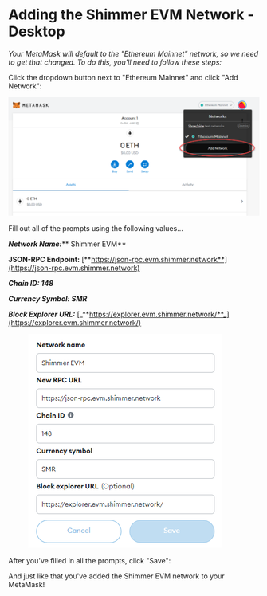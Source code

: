 # Adding the Shimmer EVM Network - Desktop

_Your MetaMask will default to the "Ethereum Mainnet" network, so we need to get that changed. To do this, you'll need to follow these steps:_



Click the dropdown button next to "Ethereum Mainnet" and click "Add Network":

![](<../../../.gitbook/assets/image (16) (1) (1) (1).png>)

Fill out all of the prompts using the following values...

_**Network Name:**_** Shimmer EVM**

**JSON-RPC Endpoint:** [**https://json-rpc.evm.shimmer.network**](https://json-rpc.evm.shimmer.network)

_**Chain ID: 148**_

_**Currency Symbol: SMR**_

_**Block Explorer URL:**_ [_**https://explorer.evm.shimmer.network/**_](https://explorer.evm.shimmer.network/)

<figure><img src="../../../.gitbook/assets/image.png" alt=""><figcaption></figcaption></figure>

After you've filled in all the prompts, click "Save":

And just like that you've added the Shimmer EVM network to your MetaMask!

